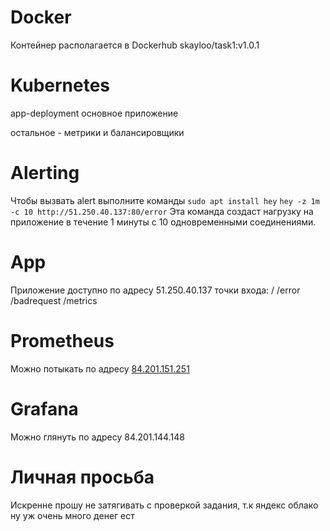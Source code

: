 # Docker 

Контейнер располагается в Dockerhub skayloo/task1:v1.0.1

# Kubernetes

app-deployment основное приложение

остальное - метрики и балансировщики

# Alerting
Чтобы вызвать alert выполните команды
```sudo apt install hey```
```hey -z 1m -c 10 http://51.250.40.137:80/error```
Эта команда создаст нагрузку на приложение в течение 1 минуты с 10 одновременными соединениями.

# App
Приложение доступно по адресу 51.250.40.137
точки входа:
/
/error
/badrequest
/metrics

# Prometheus
Можно потыкать по адресу [84.201.151.251](http://84.201.151.251/targets?search=)

# Grafana
Можно глянуть по адресу 84.201.144.148

# Личная просьба
Искренне прошу не затягивать с проверкой задания, т.к яндекс облако ну уж очень много денег ест
